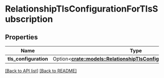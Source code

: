 # RelationshipTlsConfigurationForTlsSubscription

## Properties

Name | Type | Description | Notes
------------ | ------------- | ------------- | -------------
**tls_configuration** | Option<[**crate::models::RelationshipTlsConfigurationTlsConfiguration**](RelationshipTlsConfigurationTlsConfiguration.md)> |  | 

[[Back to API list]](../README.md#documentation-for-api-endpoints) [[Back to README]](../README.md)


